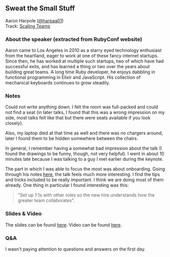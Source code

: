 ## Sweat the Small Stuff

Aaron Harpole ([@harpaa01](https://twitter.com/harpaa01))<br />
Track: [Scaling Teams](https://rubyconf.org/program#track-scaling-teams)

### About the speaker (extracted from RubyConf website)

Aaron came to Los Angeles in 2010 as a starry eyed technology enthusiast from the heartland, eager to work at one of these fancy internet startups. Since then, he has worked at multiple such startups, two of which have had successful exits, and has learned a thing or two over the years about building great teams. A long time Ruby developer, he enjoys dabbling in functional programming in Elixir and JavaScript. His collection of mechanical keyboards continues to grow steadily.

### Notes

Could not write anything down. I felt the room was full-packed and could not find a seat (in later talks, I found that this was a wrong impression on my side, most talks felt like that but there were seats available if you look closely).

Also, my laptop died at that time as well and there was no chargers around, later I found them to be hidden somewhere between the chairs.

In general, I remember having a somewhat bad impression about the talk (I found the drawings to be funny, though, not very helpful). I went in about 10 minutes late because I was talking to a guy I met earlier during the keynote.

The part in which I was able to focus the most was about onboarding. Going through his notes [here](https://icanthascheezburger.com/wordpress/?page_id=222), the talk feels much more interesting. I find the tips and tricks included to be really important. I think we are doing most of them already. One thing in particular I found interesting was this:

> "Set up 1:1s with other roles so the new hire understands how the greater team collaborates".

### Slides & Video

The slides can be found [here](https://www.dropbox.com/s/pug9r1xp00bt42o/sweat%20the%20small%20stuff.pdf). Video can be found [here](https://confreaks.tv/videos/rubyconf2018-sweat-the-small-stuff).

### Q&A

I wasn't paying attention to questions and answers on the first day.

